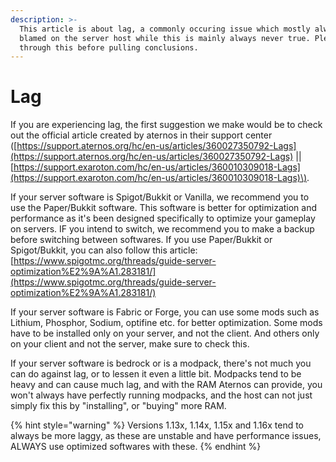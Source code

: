 ```yaml
---
description: >-
  This article is about lag, a commonly occuring issue which mostly always gets
  blamed on the server host while this is mainly always never true. Please read
  through this before pulling conclusions.
---
```


# Lag

If you are experiencing lag, the first suggestion we make would be to check out the official article created by aternos in their support center \([https://support.aternos.org/hc/en-us/articles/360027350792-Lags](https://support.aternos.org/hc/en-us/articles/360027350792-Lags) \|\| [https://support.exaroton.com/hc/en-us/articles/360010309018-Lags](https://support.exaroton.com/hc/en-us/articles/360010309018-Lags)\).

If your server software is Spigot/Bukkit or Vanilla, we recommend you to use the Paper/Bukkit software. This software is better for optimization and performance as it's been designed specifically to optimize your gameplay on servers. IF you intend to switch, we recommend you to make a backup before switching between softwares. If you use Paper/Bukkit or Spigot/Bukkit, you can also follow this article: [https://www.spigotmc.org/threads/guide-server-optimization%E2%9A%A1.283181/](https://www.spigotmc.org/threads/guide-server-optimization%E2%9A%A1.283181/)

If your server software is Fabric or Forge, you can use some mods such as Lithium, Phosphor, Sodium, optifine etc. for better optimization. Some mods have to be installed only on your server, and not the client. And others only on your client and not the server, make sure to check this. 

If your server software is bedrock or is a modpack, there's not much you can do against lag, or to lessen it even a little bit. Modpacks tend to be heavy and can cause much lag, and with the RAM Aternos can provide, you won't always have perfectly running modpacks, and the host can not just simply fix this by "installing", or "buying" more RAM. 

{% hint style="warning" %}
Versions 1.13x, 1.14x, 1.15x and 1.16x tend to always be more laggy, as these are unstable and have performance issues, ALWAYS use optimized softwares with these.
{% endhint %}




